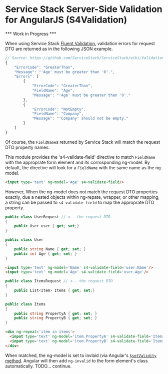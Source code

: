 Service Stack Server-Side Validation for AngularJS (S4Validation)
===============================


*** Work in Progress ***


When using Service Stack <a href="https://github.com/ServiceStack/ServiceStack/wiki/Validation#fluentvalidation-for-request-dtos">Fluent Validation</a>, validation errors for request DTO are returned as in the following JSON example.  

```javascript
// Source: https://github.com/ServiceStack/ServiceStack/wiki/Validation#fluentvalidation-for-request-dtos
{
    "ErrorCode": "GreaterThan",
    "Message": "'Age' must be greater than '0'.",
    "Errors": [
        {
            "ErrorCode": "GreaterThan",
            "FieldName": "Age",
            "Message": "'Age' must be greater than '0'."
        },
        {
            "ErrorCode": "NotEmpty",
            "FieldName": "Company",
            "Message": "'Company' should not be empty."
        }
    ]
}
```

Of course, the `FieldName`s returned by Service Stack will match the request DTO property names.

This module provides the 's4-validate-field' directive to match `FieldName` with the approprate form element and its corrosponding ng-model. By default, the directive will look for a `FieldName` with the same name as the ng-model. 

```html
<input type='text' ng-model='Age' s4-validate-field/>
```

However, When the ng-model does not match the request DTO properties exactly, due a nested objects within ng-repate, wrapper, or other mapping, a string can be passed to `s4-validate-field` to map the approprate DTO property.

```c#
public class UserRequest // <-- the request DTO 
{
    public User user { get; set;}
}

public class User
{
    public string Name { get; set; }
    public int Age { get; set; }
}
```

```html
<input type='text' ng-model='Name' s4-validate-field='user.Name'/>
<input type='text' ng-model='Age' s4-validate-field='user.Age'/>
```

```c#
public class ItemsRequest // <-- the request DTO 
{
    public List<Item> Items { get; set;}
}

public class Items
{
    public string PropertyA { get; set; }
    public string PropertyB { get; set; }
}

```

```html
<div ng-repeat='item in items'>
  <input type='text' ng-model='item.PropertyA' s4-validate-field='Items[{{$index}}].PropertyA'/>
  <input type='text' ng-model='item.PropertyB' s4-validate-field='Items[{{$index}}].PropertyB'/>
</div>

```


When matched, the ng-model is set to invlaid (via Angular's <a href="http://docs.angularjs.org/api/ng.directive:ngModel.NgModelController#$setValidity"/> `$setValidity` method</a>. Angular will then add `ng-invalid` to the form element's class automatically. TODO... continue.





